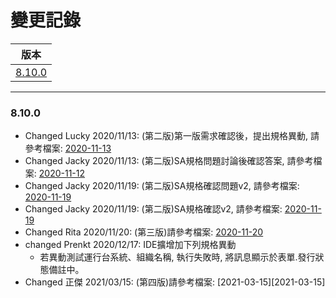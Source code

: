 變更記錄
===
| 版本 |
| :---: |
| [8.10.0](#v8_10_0) |

***
### <a id='v8_10_0'></a>8.10.0


* Changed Lucky 2020/11/13: (第二版)第一版需求確認後，提出規格異動, 請參考檔案: [2020-11-13][2020-11-13]
* Changed Jacky 2020/11/13: (第二版)SA規格問題討論後確認答案, 請參考檔案: [2020-11-12][2020-11-12]
* Changed Jacky 2020/11/19: (第二版)SA規格確認問題v2, 請參考檔案: [2020-11-19][2020-11-19]
* Changed Jacky 2020/11/19: (第二版)SA規格確認v2, 請參考檔案: [2020-11-19][2020-11-19]
* Changed Rita 2020/11/20: (第三版)請參考檔案: [2020-11-20][2020-11-20]
* changed Prenkt 2020/12/17: IDE擴增加下列規格異動
    * 若異動測試運行台系統、組織名稱, 執行失敗時, 將訊息顯示於表單.發行狀態備註中。
* Changed 正傑 2021/03/15: (第四版)請參考檔案: [2021-03-15][2021-03-15]

<!-- 超連結 -->
[2020-11-12]: 2020-11-12.md "SA規格確認"
[2020-11-13]: 2020-11-13.md "測試運行台系統名稱異動規則"
[2020-11-19]: 2020-11-19.md "SA規格確認問題v2"
[2020-11-20]: 2020-11-20.md "v3"
